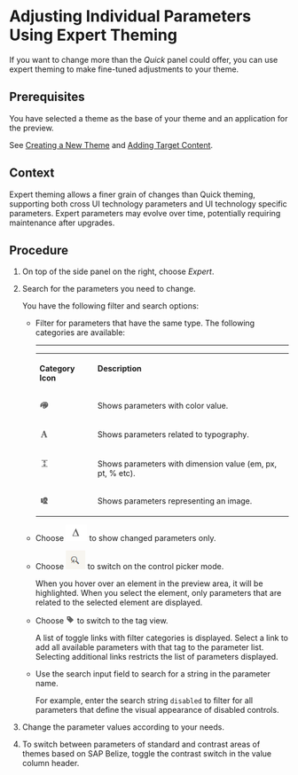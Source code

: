 <!-- loio5e6581e17b3741b99117dbadc636c48e -->

# Adjusting Individual Parameters Using Expert Theming

If you want to change more than the *Quick* panel could offer, you can use expert theming to make fine-tuned adjustments to your theme.



<a name="loio5e6581e17b3741b99117dbadc636c48e__prereq_N10015_N10012_N10001"/>

## Prerequisites

You have selected a theme as the base of your theme and an application for the preview.

See [Creating a New Theme](creating-a-new-theme-f987d5f.md) and [Adding Target Content](adding-target-content-6f99f7f.md).



<a name="loio5e6581e17b3741b99117dbadc636c48e__context_N10015_N10012_N10001"/>

## Context

Expert theming allows a finer grain of changes than Quick theming, supporting both cross UI technology parameters and UI technology specific parameters. Expert parameters may evolve over time, potentially requiring maintenance after upgrades.



## Procedure

1.  On top of the side panel on the right, choose *Expert*.

2.  Search for the parameters you need to change.

    You have the following filter and search options:

    -   Filter for parameters that have the same type. The following categories are available:

        ****


        <table>
        <tr>
        <th valign="top">

        Category Icon
        
        </th>
        <th valign="top">

        Description
        
        </th>
        </tr>
        <tr>
        <td valign="top">
        
        ![Show Colors Only](images/Show_Colors_Only_0aa8c11.png)
        
        </td>
        <td valign="top">
        
        Shows parameters with color value.
        
        </td>
        </tr>
        <tr>
        <td valign="top">
        
        ![Show Text Attributes Only](images/Show_Text_Attributes_Only_c718da5.png)
        
        </td>
        <td valign="top">
        
        Shows parameters related to typography.
        
        </td>
        </tr>
        <tr>
        <td valign="top">
        
        ![Show Dimensions Only](images/Show_Dimensions_Only_f6ab91b.png)
        
        </td>
        <td valign="top">
        
        Shows parameters with dimension value \(em, px, pt, % etc\).
        
        </td>
        </tr>
        <tr>
        <td valign="top">
        
        ![Show Images Only](images/Show_Images_Only_fdbb8a4.png)
        
        </td>
        <td valign="top">
        
        Shows parameters representing an image.
        
        </td>
        </tr>
        </table>
        
    -   Choose ![](images/Delta_Filter_f19cafd.png) to show changed parameters only.
    -   Choose ![](images/Control_Picker_2d4d775.png) to switch on the control picker mode.

        When you hover over an element in the preview area, it will be highlighted. When you select the element, only parameters that are related to the selected element are displayed.

    -   Choose ![Tag View](images/Tag_View_fdc5ba6.png) to switch to the tag view.

        A list of toggle links with filter categories is displayed. Select a link to add all available parameters with that tag to the parameter list. Selecting additional links restricts the list of parameters displayed.

    -   Use the search input field to search for a string in the parameter name.

        For example, enter the search string `disabled` to filter for all parameters that define the visual appearance of disabled controls.


3.  Change the parameter values according to your needs.

4.  To switch between parameters of standard and contrast areas of themes based on SAP Belize, toggle the contrast switch in the value column header.


